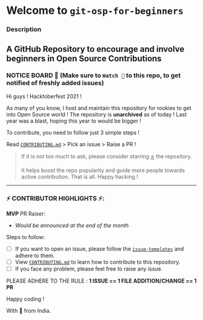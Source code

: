 # Welcome to `git-osp-for-beginners`
### Description 
A GitHub Repository to encourage and involve beginners in Open Source Contributions
---
### NOTICE BOARD 📢 (Make sure to `Watch 👀` to this repo, to get notified of freshly added issues)

Hi guys ! Hacktoberfest 2021 !

As many of you know, I host and maintain this repository for rookies to get into Open Source world ! 
The repository is **unarchived** as of today ! 
Last year was a blast, hoping this year to would be bigger !

To contribute, you need to follow just 3 simple steps !

Read [`CONTRIBUTING.md`](https://github.com/aditya109/git-osp-for-beginners/blob/master/CONTRIBUTING.md) >  Pick an issue > Raise a PR ! 

> If it is not too much to ask, please consider starring [⭐](https://emojipedia.org/star/) the repository. 
> 
> It helps boost the repo popularity and guide more people towards active contribution. That is all. Happy hacking !

---

### ⚡ CONTRIBUTOR HIGHLIGHTS ⚡:

**MVP** PR Raiser:
- *Would be announced at the end of the month*


Steps to follow:

-   [ ] If you want to open an issue, please follow the [`issue-templates`](https://github.com/aditya109/git-osp-for-beginners/issues/new?assignees=&labels=Hacktoberfest%2C+good+first+issue&template=programming-question.md&title=%5BQuestion%5D) and adhere to them.
-   [ ] View [`CONTRIBUTING.md`](https://github.com/aditya109/git-osp-for-beginners/blob/master/CONTRIBUTING.md) to learn how to contribute to this repository.
-   [ ] If you face any problem, please feel free to raise any issue.

PLEASE ADHERE TO THE RULE : **1 ISSUE == 1 FILE ADDITION/CHANGE == 1 PR**

Happy coding !

With 💚 from India.
